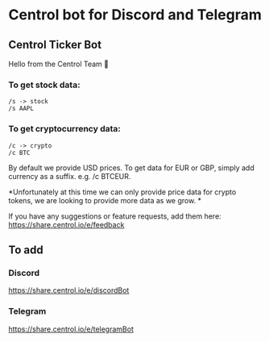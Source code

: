 # Centrol bot for Discord and Telegram

## Centrol Ticker Bot
Hello from the Centrol Team 👋

### To get stock data:    
    /s -> stock
    /s AAPL

### To get cryptocurrency data:
    /c -> crypto
    /c BTC

By default we provide USD prices. To get data for EUR or GBP, simply add currency as a suffix. e.g. /c BTCEUR.

*Unfortunately at this time we can only provide price data for crypto tokens, we are looking to provide more data as we grow. *

If you have any suggestions or feature requests, add them here: https://share.centrol.io/e/feedback


## To add

### Discord
https://share.centrol.io/e/discordBot

### Telegram
https://share.centrol.io/e/telegramBot